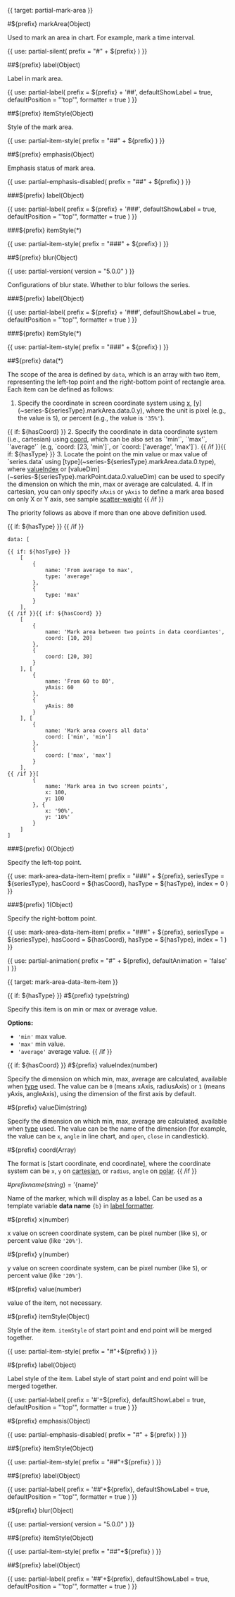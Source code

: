 
{{ target: partial-mark-area }}

#${prefix} markArea(Object)

Used to mark an area in chart. For example, mark a time interval.

{{ use: partial-silent(
    prefix = "#" + ${prefix}
) }}

##${prefix} label(Object)

Label in mark area.

{{ use: partial-label(
    prefix = ${prefix} + '##',
    defaultShowLabel = true,
    defaultPosition = "'top'",
    formatter = true
) }}

##${prefix} itemStyle(Object)

Style of the mark area.

{{ use: partial-item-style(
    prefix = "##" + ${prefix}
) }}

##${prefix} emphasis(Object)

Emphasis status of mark area.

{{ use: partial-emphasis-disabled(
    prefix = "##" + ${prefix}
) }}

###${prefix} label(Object)

{{ use: partial-label(
    prefix = ${prefix} + '###',
    defaultShowLabel = true,
    defaultPosition = "'top'",
    formatter = true
) }}

###${prefix} itemStyle(*)

{{ use: partial-item-style(
    prefix = "###" + ${prefix}
) }}

##${prefix} blur(Object)

{{ use: partial-version(
    version = "5.0.0"
) }}

Configurations of blur state. Whether to blur follows the series.

###${prefix} label(Object)

{{ use: partial-label(
    prefix = ${prefix} + '###',
    defaultShowLabel = true,
    defaultPosition = "'top'",
    formatter = true
) }}

###${prefix} itemStyle(*)

{{ use: partial-item-style(
    prefix = "###" + ${prefix}
) }}

##${prefix} data(*)

The scope of the area is defined by `data`, which is an array with two item, representing the left-top point and the right-bottom point of rectangle area. Each item can be defined as follows:

1. Specify the coordinate in screen coordinate system using [x](~series-${seriesType}.markArea.data.0.x), [y](~series-${seriesType}.markArea.data.0.y), where the unit is pixel (e.g., the value is `5`), or percent (e.g., the value is `'35%'`).

{{ if: ${hasCoord} }}
2. Specify the coordinate in data coordinate system (i.e., cartesian) using
[coord](~series-${seriesType}.markArea.data.0.coord), which can be also set as `'min'`, `'max'`, `'average'` (e.g, `coord: [23, 'min']`, or `coord: ['average', 'max']`).
{{ /if }}{{ if: ${hasType} }}
3. Locate the point on the min value or max value of `series.data` using [type](~series-${seriesType}.markArea.data.0.type), where [valueIndex](~series-${seriesType}.markArea.data.0.valueIndex) or [valueDim](~series-${seriesType}.markPoint.data.0.valueDim) can be used to specify the dimension on which the min, max or average are calculated.
4. If in cartesian, you can only specify `xAxis` or `yAxis` to define a mark area based on only X or Y axis, see sample [scatter-weight](${galleryEditorPath}scatter-weight)
{{ /if }}

The priority follows as above if more than one above definition used.

{{ if: ${hasType} }}
{{ /if }}

```
data: [

{{ if: ${hasType} }}
    [
        {
            name: 'From average to max',
            type: 'average'
        },
        {
            type: 'max'
        }
    ],
{{ /if }}{{ if: ${hasCoord} }}
    [
        {
            name: 'Mark area between two points in data coordiantes',
            coord: [10, 20]
        },
        {
            coord: [20, 30]
        }
    ], [
        {
            name: 'From 60 to 80',
            yAxis: 60
        },
        {
            yAxis: 80
        }
    ], [
        {
            name: 'Mark area covers all data'
            coord: ['min', 'min']
        },
        {
            coord: ['max', 'max']
        }
    ],
{{ /if }}[
        {
            name: 'Mark area in two screen points',
            x: 100,
            y: 100
        }, {
            x: '90%',
            y: '10%'
        }
    ]
]
```

###${prefix} 0(Object)

Specify the left-top point.

{{ use: mark-area-data-item-item(
    prefix = "###" + ${prefix},
    seriesType = ${seriesType},
    hasCoord = ${hasCoord},
    hasType = ${hasType},
    index = 0
) }}

###${prefix} 1(Object)

Specify the right-bottom point.

{{ use: mark-area-data-item-item(
    prefix = "###" + ${prefix},
    seriesType = ${seriesType},
    hasCoord = ${hasCoord},
    hasType = ${hasType},
    index = 1
) }}

{{ use: partial-animation(
    prefix = "#" + ${prefix},
    defaultAnimation = 'false'
) }}



{{ target: mark-area-data-item-item }}

{{ if: ${hasType} }}
#${prefix} type(string)

<ExampleUIControlEnum options="min,max,average" />

Specify this item is on min or max or average value.

**Options:**
+ `'min'` max value.
+ `'max'` min value.
+ `'average'` average value.
{{ /if }}

{{ if: ${hasCoord} }}
#${prefix} valueIndex(number)

<ExampleUIControlNumber min="0" max="1" step="1"  />

Specify the dimension on which min, max, average are calculated,
available when [type](~series-${seriesType}.markArea.data.type) used.
The value can be `0` (means xAxis, radiusAxis) or `1` (means yAxis, angleAxis),
using the dimension of the first axis by default.

#${prefix} valueDim(string)

Specify the dimension on which min, max, average are calculated,
available when [type](~series-${seriesType}.markArea.data.type) used.
The value can be the name of the dimension (for example, the value can be `x`, `angle` in line chart, and `open`, `close` in candlestick).

#${prefix} coord(Array)

The format is [start coordinate, end coordinate], where the coordinate system can be `x`, `y` on [cartesian](~grid), or `radius`, `angle` on [polar](~polar).
{{ /if }}

#${prefix} name(string) = '${name}'

Name of the marker, which will display as a label. Can be used as a template variable **data name** `{b}` in [label formatter](~series-${seriesType}.markArea.data.label.formatter).

#${prefix} x(number)

<ExampleUIControlPercent default="0" />

x value on screen coordinate system, can be pixel number (like `5`), or percent value (like `'20%'`).

#${prefix} y(number)

<ExampleUIControlPercent default="0" />

y value on screen coordinate system, can be pixel number (like `5`), or percent value (like `'20%'`).

#${prefix} value(number)

value of the item, not necessary.

#${prefix} itemStyle(Object)

Style of the item.
`itemStyle` of start point and end point will be merged together.

{{ use: partial-item-style(
    prefix = "#"+${prefix}
) }}

#${prefix} label(Object)

Label style of the item.
Label style of start point and end point will be merged together.

{{ use: partial-label(
    prefix = '#'+${prefix},
    defaultShowLabel = true,
    defaultPosition = "'top'",
    formatter = true
) }}

#${prefix} emphasis(Object)

{{ use: partial-emphasis-disabled(
    prefix = "#" + ${prefix}
) }}

##${prefix} itemStyle(Object)

{{ use: partial-item-style(
    prefix = "##"+${prefix}
) }}

##${prefix} label(Object)

{{ use: partial-label(
    prefix = '##'+${prefix},
    defaultShowLabel = true,
    defaultPosition = "'top'",
    formatter = true
) }}

#${prefix} blur(Object)

{{ use: partial-version(
    version = "5.0.0"
) }}

##${prefix} itemStyle(Object)

{{ use: partial-item-style(
    prefix = "##"+${prefix}
) }}

##${prefix} label(Object)

{{ use: partial-label(
    prefix = '##'+${prefix},
    defaultShowLabel = true,
    defaultPosition = "'top'",
    formatter = true
) }}

